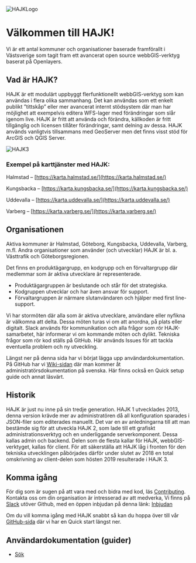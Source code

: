 ![HAJKLogo](https://raw.githubusercontent.com/hajkmap/Hajk/master/design/logo_small.png)
# Välkommen till HAJK!

Vi är ett antal kommuner och organisationer baserade framförallt i Västsverige som tagit fram ett avancerat open source webbGIS-verktyg baserat på Openlayers. 

## Vad är HAJK? 
HAJK är ett modulärt uppbyggt flerfunktionellt webbGIS-verktyg som kan användas i flera olika sammanhang. Det kan användas som ett enkelt publikt ”tittskåp” eller mer avancerat internt stödsystem där man har möjlighet att exempelvis editera WFS-lager med förändringar som slår igenom live. 
HAJK är fritt att använda och förändra, källkoden är fritt tillgänglig och licensen tillåter förändringar, samt delning av dessa. HAJK används vanligtvis tillsammans med GeoServer men det finns visst stöd för ArcGIS och QGIS Server. 

![HAJK3](https://user-images.githubusercontent.com/110222/96265856-42960000-0fc6-11eb-805e-9e41ec5d77f9.png)

### Exempel på karttjänster med HAJK: 
Halmstad – [https://karta.halmstad.se/](https://karta.halmstad.se/)

Kungsbacka – [https://karta.kungsbacka.se/](https://karta.kungsbacka.se/)

Uddevalla – [https://karta.uddevalla.se/](https://karta.uddevalla.se/)

Varberg – [https://karta.varberg.se/](https://karta.varberg.se/)


## Organisationen
Aktiva kommuner är Halmstad, Göteborg, Kungsbacka, Uddevalla, Varberg, m.fl. Andra organisationer som använder (och utvecklar) HAJK är bl. a. Västtrafik och Göteborgsregionen. 

Det finns en produktägargrupp, en kodgrupp och en förvaltargrupp där medlemmar som är aktiva utvecklare är representerade. 
* Produktägargruppen är beslutande och står för det strategiska.
* Kodgruppen utvecklar och har även ansvar för support.
* Förvaltargruppen är närmare slutanvändaren och hjälper med first line-support. 

Vi har stormöten där alla som är aktiva utvecklare, användare eller nyfikna är välkomna att delta. Dessa möten turas vi om att anordna, på plats eller digitalt. Slack används för kommunikation och alla frågor som rör HAJK-samarbetet, här informerar vi om kommande möten och dylikt. Tekniska frågor som rör kod ställs på GitHub. Här används Issues för att tackla eventuella problem och ny utveckling. 

Längst ner på denna sida har vi börjat lägga upp användardokumentation.
På GitHub har vi [Wiki-sidan](https://github.com/hajkmap/Hajk/wiki) där man kommer åt administratörsdokumentation på svenska. Här finns också en Quick setup guide och annat läsvärt. 

## Historik
HAJK är just nu inne på sin tredje generation. HAJK 1 utvecklades 2013, denna version krävde mer av administratören då all konfiguration sparades i JSON-filer som editerades manuellt. 
Det var en av anledningarna till att man bestämde sig för att utveckla HAJK 2, som lade till ett grafiskt administrationsverktyg och en underliggande serverkomponent. Dessa kallas admin och backend. Delen som de flesta kallar för HAJK, webbGIS-verktyget, kallas för client. 
För att säkerställa att HAJK låg i fronten för den tekniska utvecklingen påbörjades därför under slutet av 2018 en total omskrivning av client-delen som hösten 2019 resulterade i HAJK 3. 

## Komma igång
För dig som är sugen på att vara med och bidra med kod, läs [Contributing](https://github.com/hajkmap/Hajk/blob/master/CONTRIBUTING.md). 
Kontakta oss om din organisation är intresserad av att medverka,
Vi finns på [Slack](https://hajk.slack.com/) utöver Github, med en öppen inbjudan på denna länk: 
[Inbjudan](https://Inbjudan.slack.com)

Om du vill komma igång med HAJK snabbt så kan du hoppa över till vår [GitHub-sida](https://github.com/hajkmap/Hajk/) där vi har en Quick start längst ner.

## Användardokumentation (guider)
* [Sök](https://github.com/hajkmap/Hajk/files/6276475/Guide_sok_HenrikH.pdf)
